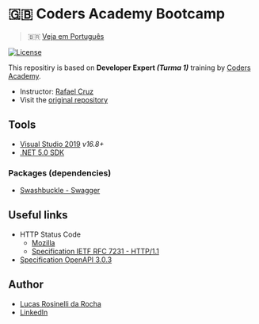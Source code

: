 # :gb: Coders Academy Bootcamp
> :brazil: [Veja em Português](./README-br.md)

[![License](https://img.shields.io/github/license/LucasRosinelli/training-coders-academy-bootcamp-class-1-backend)](./LICENSE)

This repositiry is based on **Developer Expert *(Turma 1)*** training by [Coders Academy](https://codersacademy.tech/).
- Instructor: [Rafael Cruz](https://github.com/rafaelcruz-net)
- Visit the [original repository](https://github.com/rafaelcruz-net/coders-academy-bootcamp-turma-1)

## Tools
- [Visual Studio 2019](https://visualstudio.microsoft.com/vs/community/) *v16.8+*
- [.NET 5.0 SDK](https://dotnet.microsoft.com/download)

### Packages (dependencies)
- [Swashbuckle - Swagger](https://github.com/domaindrivendev/Swashbuckle.AspNetCore)

## Useful links
- HTTP Status Code
  - [Mozilla](https://developer.mozilla.org/pt-BR/docs/Web/HTTP/Status)
  - [Specification IETF RFC 7231 - HTTP/1.1](https://tools.ietf.org/html/rfc7231#section-6)
- [Specification OpenAPI 3.0.3](http://spec.openapis.org/oas/v3.0.3)

## Author
- [Lucas Rosinelli da Rocha](https://lucasrosinelli.com/)
- [LinkedIn](https://www.linkedin.com/in/lucasrosinelli/)
